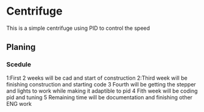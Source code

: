 # Centrifuge
This is a simple centrifuge using PID to control the speed
## Planing
### Scedule 
1:First 2 weeks will be cad and start of construction 
2:Third week will be finishing construction and starting code
3 Fourth will be getting the stepper and lights to work while making it adaptible to pid
4 Fith week will be coding pid and tuning
5 Remaining time will be documentation and finishing other ENG work

